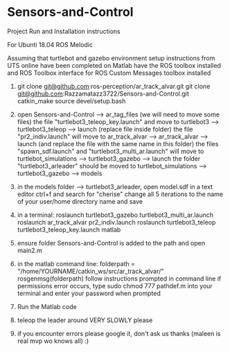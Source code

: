 # Sensors-and-Control

Project Run and Installation instructions

For Ubunti 18.04
ROS Melodic 

Assuming that turtlebot and gazebo environment setup instructions from UTS online have been completed
on Matlab have the ROS toolbox installed and ROS Toolbox interface for ROS Custom Messages  toolbox installed


1. git clone git@github.com:ros-perception/ar_track_alvar.git
   git clone git@github.com:Razzamatazz3722/Sensors-and-Control.git
   catkin_make
   source devel/setup.bash
   
2. open Sensors-and-Control --> ar_tag_files (we will need to move some files) 
   the file "turtlebot3_teleop_key.launch" and move to turtlebot3 --> turtlebot3_teleop --> launch (replace file inside folder)
   the file "pr2_indiv.launch" will move to ar_track_alvar --> ar_track_alvar --> launch (and replace the file with the same name in this folder)
   the files "spawn_sdf.launch" and "turtlebot3_multi_ar.launch" will move to turtlebot_simulations --> turtlebot3_gazebo --> launch
   the folder "turtlebot3_arleader" should be moved to turtlebot_simulations --> turtlebot3_gazebo --> models
   
3. in the models folder --> turtlebot3_arleader, open model.sdf in a text editor
   ctrl+f and search for "cherise" change all 5 iterations to the name of your user/home directory name and save 

4. in a terminal: roslaunch turtlebot3_gazebo turtlebot3_multi_ar.launch
                  roslaunch ar_track_alvar pr2_indiv.launch 
                  roslaunch turtlebot3_teleop turtlebot3_teleop_key.launch 
                  matlab
                  
5.  ensure folder Sensors-and-Control is added to the path and open main2.m

6. in the matlab command line: folderpath = "/home/YOURNAME/catkin_ws/src/ar_track_alvar/"
                               rosgenmsg(folderpath)
                               follow instructions prompted in command line 
                               if permissions error occurs, type sudo chmod 777 pathdef.m  into your terminal and enter your password when prompted 
7. Run the Matlab code
8. teleop the leader around VERY SLOWLY please
9. if you encounter errors please google it, don't ask us thanks (maleen is real mvp wo knows all)  :)
